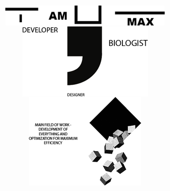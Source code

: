 <p align="center">
  <img src="https://github.com/MaxBezs/MaxBezs/blob/main/headmain.png" alt="I AM MAX">
  <img src="https://github.com/MaxBezs/MaxBezs/blob/main/mainsphere.png" alt="My sphere">
  <img src="https://github.com/MaxBezs/MaxBezs/blob/main/mainidea.png" alt="The main Ideas">
</p>

